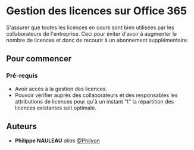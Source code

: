 # Gestion des licences sur Office 365

S'assurer que toutes les licences en cours sont bien utilisées par les collaborateurs de l'entreprise. Ceci pour éviter d'avoir à augmenter le nombre de licences et donc de recourir à un abonnement supplémentaire.

## Pour commencer


### Pré-requis

- Avoir accès à la gestion des licences.
- Pouvoir vérifier auprès des collaborateurs et des responsables les attributions de licences pour qu'à un instant "t" la répartition des licences existantes soit optimale.


## Auteurs

* **Philippe NAULEAU** _alias_ [@Philyon](https://github.com/philyon)
